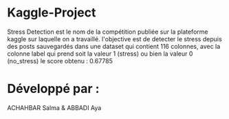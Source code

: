# Kaggle-Project
Stress Detection est le nom de la compétition publiée sur la plateforme kaggle sur laquelle on a travaillé. l'objective est de detecter le stress depuis des posts sauvegardés dans une dataset qui contient 116 colonnes, avec la colonne label qui prend soit la valeur 1 (stress) ou bien la valeur 0 (no_stress) le score obtenu : 0.67785
# Développé par :
ACHAHBAR Salma & ABBADI Aya
